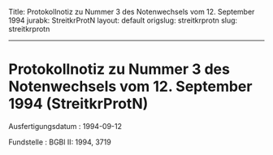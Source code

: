 Title: Protokollnotiz zu Nummer 3 des Notenwechsels vom 12. September 1994
jurabk: StreitkrProtN
layout: default
origslug: streitkrprotn
slug: streitkrprotn

---

# Protokollnotiz zu Nummer 3 des Notenwechsels vom 12. September 1994 (StreitkrProtN)

Ausfertigungsdatum
:   1994-09-12

Fundstelle
:   BGBl II: 1994, 3719

